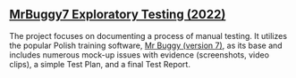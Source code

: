## [MrBuggy7 Exploratory Testing (2022)](https://github.com/swkc95/MrBuggy7-Exploratory-Testing)
The project focuses on documenting a process of manual testing. It utilizes the popular Polish training software, [Mr Buggy (version 7)](http://mrbuggy.pl/mrbuggy7/), as its base and includes numerous mock-up issues with evidence (screenshots, video clips), a simple Test Plan, and a final Test Report.
